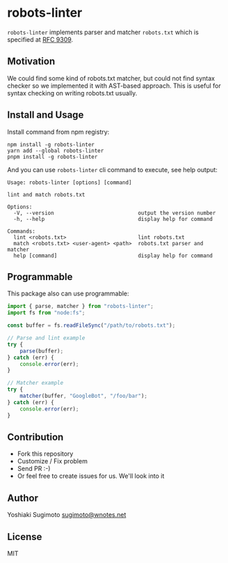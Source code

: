# robots-linter

`robots-linter` implements parser and matcher `robots.txt` which is specified at [RFC 9309](https://datatracker.ietf.org/doc/html/rfc9309).

## Motivation

We could find some kind of robots.txt matcher, but could not find syntax checker so we implemented it with AST-based approach.
This is useful for syntax checking on writing robots.txt usually.

## Install and Usage

Install command from npm registry:

```shell
npm install -g robots-linter
yarn add --global robots-linter
pnpm install -g robots-linter
```

And you can use `robots-linter` cli command to execute, see help output:

```
Usage: robots-linter [options] [command]

lint and match robots.txt

Options:
  -V, --version                           output the version number
  -h, --help                              display help for command

Commands:
  lint <robots.txt>                       lint robots.txt
  match <robots.txt> <user-agent> <path>  robots.txt parser and matcher
  help [command]                          display help for command
```

## Programmable

This package also can use programmable:

```ts
import { parse, matcher } from "robots-linter";
import fs from "node:fs";

const buffer = fs.readFileSync("/path/to/robots.txt");

// Parse and lint example
try {
    parse(buffer);
} catch (err) {
    console.error(err);
}

// Matcher example
try {
    matcher(buffer, "GoogleBot", "/foo/bar");
} catch (err) {
    console.error(err);
}
```

## Contribution

- Fork this repository
- Customize / Fix problem
- Send PR :-)
- Or feel free to create issues for us. We'll look into it

## Author

Yoshiaki Sugimoto <sugimoto@wnotes.net>

## License

MIT


